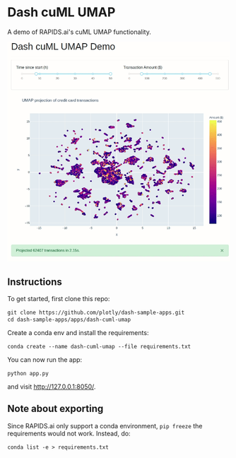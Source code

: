 # Dash cuML UMAP

A demo of RAPIDS.ai's cuML UMAP functionality.

![demo](demo.gif)

## Instructions

To get started, first clone this repo:
```
git clone https://github.com/plotly/dash-sample-apps.git
cd dash-sample-apps/apps/dash-cuml-umap
```

Create a conda env and install the requirements:
```
conda create --name dash-cuml-umap --file requirements.txt
```

You can now run the app:
```
python app.py
```

and visit http://127.0.0.1:8050/.


## Note about exporting

Since RAPIDS.ai only support a conda environment, `pip freeze` the requirements would not work. Instead, do:
```
conda list -e > requirements.txt
```